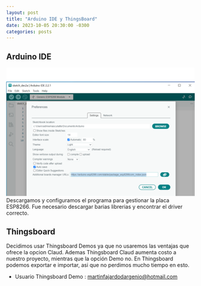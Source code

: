 ```yaml
---
layout: post
title: "Arduino IDE y ThingsBoard"
date: 2023-10-05 20:30:00 -0300
categories: posts
---
```


Arduino IDE
-
![IDE1](https://github.com/SisCom-PI2-2023-2/proyecto-plant-o-matic/blob/main/docs/assets/IDE1.png)
Descargamos y configuramos el programa para gestionar la placa ESP8266. 
Fue necesario descargar barias librerias y encontrar el driver correcto.

Thingsboard
-
Decidimos usar Thingsboard Demos ya que no usaremos las ventajas que ofrece la opcion Claud. Ademas Thingsboard Claud aumenta costo a nuestro proyecto, mientras que la opción Demo no.
En Thingsboard podemos exportar e importar, asi que no perdimos mucho tiempo en esto.

- Usuario Thingsboard Demo : martinfajardodargenio@hotmail.com
